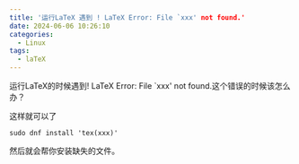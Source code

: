 ```yaml
---
title: '运行LaTeX 遇到 ! LaTeX Error: File `xxx' not found.'
date: 2024-06-06 10:26:10
categories:
  - Linux
tags:
  - laTeX
---
```

运行LaTeX的时候遇到! LaTeX Error: File `xxx' not found.这个错误的时候该怎么办？
<!--less-->
这样就可以了
```
sudo dnf install 'tex(xxx)'
```
然后就会帮你安装缺失的文件。
